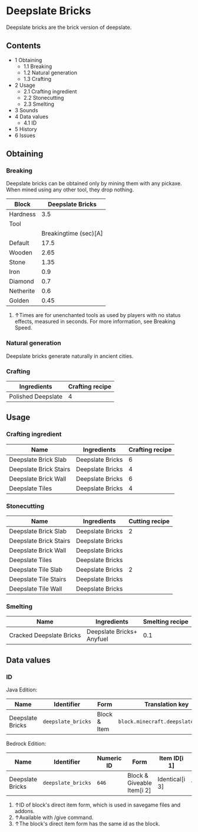 # Deepslate Bricks
Deepslate bricks are the brick version of deepslate.

## Contents
- 1 Obtaining
	- 1.1 Breaking
	- 1.2 Natural generation
	- 1.3 Crafting
- 2 Usage
	- 2.1 Crafting ingredient
	- 2.2 Stonecutting
	- 2.3 Smelting
- 3 Sounds
- 4 Data values
	- 4.1 ID
- 5 History
- 6 Issues

## Obtaining
### Breaking
Deepslate bricks can be obtained only by mining them with any pickaxe. When mined using any other tool, they drop nothing.

| Block     | Deepslate Bricks      |
|-----------|-----------------------|
| Hardness  | 3.5                   |
| Tool      |                       |
|           | Breakingtime (sec)[A] |
| Default   | 17.5                  |
| Wooden    | 2.65                  |
| Stone     | 1.35                  |
| Iron      | 0.9                   |
| Diamond   | 0.7                   |
| Netherite | 0.6                   |
| Golden    | 0.45                  |

1. ↑Times are for unenchanted tools as used by players with no status effects, measured in seconds. For more information, see Breaking Speed.

### Natural generation
Deepslate bricks generate naturally in ancient cities.

### Crafting
| Ingredients        | Crafting recipe |
|--------------------|-----------------|
| Polished Deepslate | 4               |

## Usage
### Crafting ingredient
| Name                   | Ingredients      | Crafting recipe |
|------------------------|------------------|-----------------|
| Deepslate Brick Slab   | Deepslate Bricks | 6               |
| Deepslate Brick Stairs | Deepslate Bricks | 4               |
| Deepslate Brick Wall   | Deepslate Bricks | 6               |
| Deepslate Tiles        | Deepslate Bricks | 4               |

### Stonecutting
| Name                   | Ingredients      | Cutting recipe |
|------------------------|------------------|----------------|
| Deepslate Brick Slab   | Deepslate Bricks | 2              |
| Deepslate Brick Stairs | Deepslate Bricks |                |
| Deepslate Brick Wall   | Deepslate Bricks |                |
| Deepslate Tiles        | Deepslate Bricks |                |
| Deepslate Tile Slab    | Deepslate Bricks | 2              |
| Deepslate Tile Stairs  | Deepslate Bricks |                |
| Deepslate Tile Wall    | Deepslate Bricks |                |

### Smelting
| Name                     | Ingredients                   | Smelting recipe |
|--------------------------|-------------------------------|-----------------|
| Cracked Deepslate Bricks | Deepslate Bricks+<br/>Anyfuel | 0.1             |

## Data values
### ID
Java Edition:

| Name             | Identifier         | Form         | Translation key                    |
|------------------|--------------------|--------------|------------------------------------|
| Deepslate Bricks | `deepslate_bricks` | Block & Item | `block.minecraft.deepslate_bricks` |

Bedrock Edition:

| Name             | Identifier         | Numeric ID | Form                       | Item ID[i 1]   | Translation key              |
|------------------|--------------------|------------|----------------------------|----------------|------------------------------|
| Deepslate Bricks | `deepslate_bricks` | `646`      | Block & Giveable Item[i 2] | Identical[i 3] | `tile.deepslate_bricks.name` |

1. ↑ID of block's direct item form, which is used in savegame files and addons.
2. ↑Available with /give command.
3. ↑The block's direct item form has the same id as the block.


